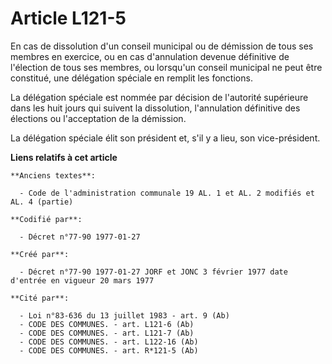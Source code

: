 # Article L121-5

En cas de dissolution d'un conseil municipal ou de démission de tous ses membres en exercice, ou en cas d'annulation devenue
définitive de l'élection de tous ses membres, ou lorsqu'un conseil municipal ne peut être constitué, une délégation spéciale
en remplit les fonctions. 

La délégation spéciale est nommée par décision de l'autorité supérieure dans les huit jours qui suivent la dissolution,
l'annulation définitive des élections ou l'acceptation de la démission. 

La délégation spéciale élit son président et, s'il y a lieu, son vice-président.

**Liens relatifs à cet article**

	**Anciens textes**:

	  - Code de l'administration communale 19 AL. 1 et AL. 2 modifiés et AL. 4 (partie)

	**Codifié par**:

	  - Décret n°77-90 1977-01-27

	**Créé par**:

	  - Décret n°77-90 1977-01-27 JORF et JONC 3 février 1977 date d'entrée en vigueur 20 mars 1977

	**Cité par**:

	  - Loi n°83-636 du 13 juillet 1983 - art. 9 (Ab)
	  - CODE DES COMMUNES. - art. L121-6 (Ab)
	  - CODE DES COMMUNES. - art. L121-7 (Ab)
	  - CODE DES COMMUNES. - art. L122-16 (Ab)
	  - CODE DES COMMUNES. - art. R*121-5 (Ab)
